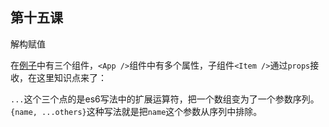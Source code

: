 ## 第十五课

解构赋值

在[例子](https://github.com/daoyi7/r/blob/master/src/study/study-14/study-14.js)中有三个组件，``<App />``组件中有多个属性，子组件``<Item />``通过``props``接收，在这里知识点来了：

``...``这个三个点的是es6写法中的扩展运算符，把一个数组变为了一个参数序列。``{name, ...others}``这种写法就是把``name``这个参数从序列中排除。
